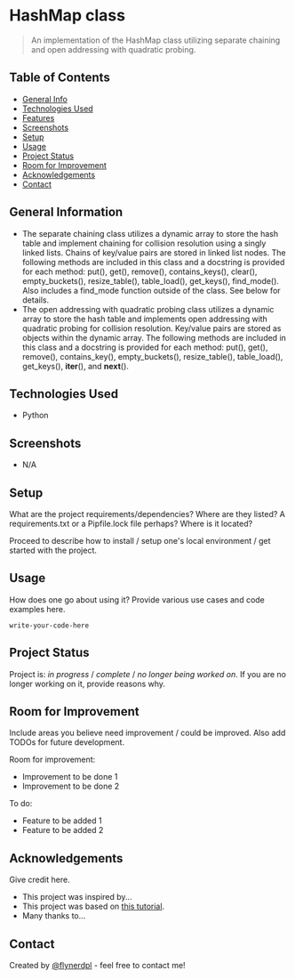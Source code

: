 # HashMap class
> An implementation of the HashMap class utilizing separate chaining and open addressing with quadratic probing.

## Table of Contents
* [General Info](#general-information)
* [Technologies Used](#technologies-used)
* [Features](#features)
* [Screenshots](#screenshots)
* [Setup](#setup)
* [Usage](#usage)
* [Project Status](#project-status)
* [Room for Improvement](#room-for-improvement)
* [Acknowledgements](#acknowledgements)
* [Contact](#contact)
<!-- * [License](#license) -->


## General Information
- The separate chaining class utilizes a dynamic array to store the hash table and implement chaining for collision resolution using a singly linked lists. Chains of key/value pairs are stored in linked list nodes. The following methods are included in this class and a docstring is provided for each method: put(), get(), remove(), contains_keys(), clear(), empty_buckets(), resize_table(), table_load(), get_keys(), find_mode(). Also includes a find_mode function outside of the class. See below for details.
- The open addressing with quadratic probing class utilizes a dynamic array to store the hash table and implements open addressing with quadratic probing for collision resolution. Key/value pairs are stored as objects within the dynamic array. The following methods are included in this class and a docstring is provided for each method: put(), get(), remove(), contains_key(), empty_buckets(), resize_table(), table_load(), get_keys(), __iter__(), and __next__().


## Technologies Used
- Python



## Screenshots
- N/A


## Setup
What are the project requirements/dependencies? Where are they listed? A requirements.txt or a Pipfile.lock file perhaps? Where is it located?

Proceed to describe how to install / setup one's local environment / get started with the project.


## Usage
How does one go about using it?
Provide various use cases and code examples here.

`write-your-code-here`


## Project Status
Project is: _in progress_ / _complete_ / _no longer being worked on_. If you are no longer working on it, provide reasons why.


## Room for Improvement
Include areas you believe need improvement / could be improved. Also add TODOs for future development.

Room for improvement:
- Improvement to be done 1
- Improvement to be done 2

To do:
- Feature to be added 1
- Feature to be added 2


## Acknowledgements
Give credit here.
- This project was inspired by...
- This project was based on [this tutorial](https://www.example.com).
- Many thanks to...


## Contact
Created by [@flynerdpl](https://www.flynerd.pl/) - feel free to contact me!


<!-- Optional -->
<!-- ## License -->
<!-- This project is open source and available under the [... License](). -->

<!-- You don't have to include all sections - just the one's relevant to your project -->
